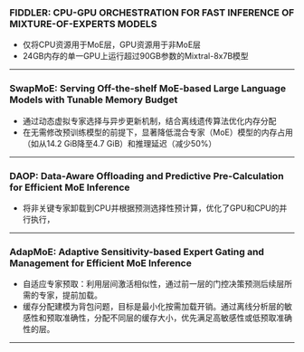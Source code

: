### FIDDLER: CPU-GPU ORCHESTRATION FOR FAST  INFERENCE OF MIXTURE-OF-EXPERTS MODELS
- 仅将CPU资源用于MoE层，GPU资源用于非MoE层
- 24GB内存的单一GPU上运行超过90GB参数的Mixtral-8x7B模型
---
### SwapMoE: Serving Off-the-shelf MoE-based Large Language Models with  Tunable Memory Budget
- 通过动态虚拟专家选择与异步更新机制，结合离线遗传算法优化内存分配
- 在无需修改预训练模型的前提下，显著降低混合专家（MoE）模型的内存占用（如从14.2 GiB降至4.7 GiB）和推理延迟（减少50%）
---
### DAOP: Data-Aware Offloading and Predictive  Pre-Calculation for Efficient MoE Inference
- 将非关键专家卸载到CPU并根据预测选择性预计算，优化了GPU和CPU的并行执行，
---
### AdapMoE: Adaptive Sensitivity-based Expert Gating  and Management for Efficient MoE Inference
- 自适应专家预取：利用层间激活相似性，通过前一层的门控决策预测后续层所需的专家，提前加载。
- 缓存分配建模为背包问题，目标是最小化按需加载开销。通过离线分析层的敏感性和预取准确性，分配不同层的缓存大小，优先满足高敏感性或低预取准确性的层。
---
